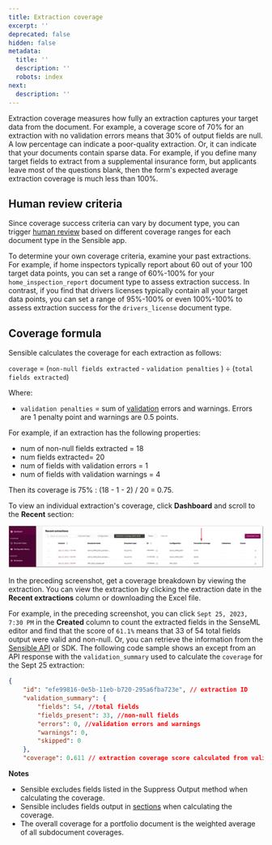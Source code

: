 ```yaml
---
title: Extraction coverage
excerpt: ''
deprecated: false
hidden: false
metadata:
  title: ''
  description: ''
  robots: index
next:
  description: ''
---
```

Extraction coverage measures how fully an extraction captures your target data from the document.  For example, a coverage score of 70% for an extraction with no validation errors means that 30% of output fields are null. A low percentage can indicate a poor-quality extraction. Or, it can indicate that your documents contain sparse data. For example, if you define many target fields to extract from a supplemental insurance form, but applicants leave most of the questions blank, then the form's expected average extraction coverage is much less than 100%.

## Human review criteria

Since coverage success criteria can vary by document type, you can trigger [human review](doc:human-review) based on different coverage ranges for each document type in the Sensible app.

To determine your own coverage criteria, examine your past extractions. For example, if home inspectors typically report about 60 out of your 100 target data points, you can set a range of 60%-100% for your `home_inspection_report` document type to assess extraction success. In contrast, if you find that drivers licenses typically contain all your target data points, you can set a range of 95%-100% or even 100%-100% to assess extraction success for the `drivers_license` document type.

## Coverage formula

Sensible calculates the coverage for each extraction as follows:

`coverage` = (`non-null fields extracted` - `validation penalties` )  ÷  (`total fields extracted`) 

Where:

* `validation penalties` =  sum of [validation](doc:validate-extractions) errors and warnings. Errors are 1 penalty point and warnings are 0.5 points.

For example, if an extraction has the following properties:

* num of non-null fields extracted = 18
* num fields extracted= 20
* num of fields with validation errors = 1
* num of fields with validation warnings = 4

Then its coverage is 75% : (18 - 1 - 2) / 20 = 0.75. 

To view an individual extraction's coverage, click **Dashboard** and scroll to the **Recent** section:

![Click to enlarge](https://raw.githubusercontent.com/sensible-hq/sensible-docs/main/readme-sync/assets/v0/images/final/dashboard_coverage_1.png)

In the preceding screenshot, get a coverage breakdown by viewing the extraction. You can view the extraction by clicking the extraction date in the **Recent extractions** column or downloading the Excel file.

For example, in the preceding screenshot, you can click  `Sept 25, 2023, 7:30 PM`  in the **Created**  column to count the extracted fields in the SenseML editor and find that the score of `61.1%` means that 33 of 54 total fields output were valid and non-null. Or, you can retrieve the information from the [Sensible API](ref:retrieving-results) or SDK. The following code sample shows an except from an API response with the `validation_summary` used to calculate the `coverage` for the Sept 25 extraction:

```json
{
	"id": "efe99816-0e5b-11eb-b720-295a6fba723e", // extraction ID
	"validation_summary": {
		"fields": 54, //total fields
		"fields_present": 33, //non-null fields
		"errors": 0, //validation errors and warnings
		"warnings": 0,
		"skipped": 0
	},
	"coverage": 0.611 // extraction coverage score calculated from validation_summary
```

**Notes**

* Sensible excludes fields listed in the Suppress Output method when calculating the coverage.
* Sensible includes fields output in [sections](doc:sections) when calculating the coverage.
* The overall coverage for a portfolio document is the weighted average of all subdocument coverages.
